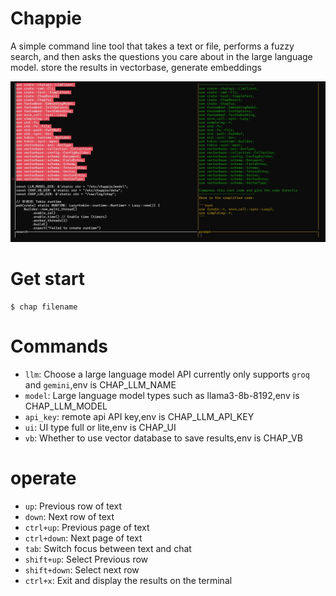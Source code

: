 # Chappie
A simple command line tool that takes a text or file, performs a fuzzy search, and then asks the questions you care about in the large language model.
store the results in vectorbase, generate embeddings 

<img src="./docs/img1.png" style="zoom:60%;" />

# Get start
```
$ chap filename
```



# Commands
* `llm`: Choose a large language model API currently only supports `groq` and `gemini`,env is CHAP_LLM_NAME
* `model`: Large language model types such as llama3-8b-8192,env is CHAP_LLM_MODEL
* `api_key`: remote api API key,env is CHAP_LLM_API_KEY
* `ui`: UI type full or lite,env is CHAP_UI
* `vb`: Whether to use vector database to save results,env is CHAP_VB

# operate
* `up`: Previous row of text
* `down`: Next row of text
* `ctrl+up`: Previous page of text
* `ctrl+down`: Next page of text
* `tab`: Switch focus between text and chat
* `shift+up`: Select Previous row
* `shift+down`: Select next row
* `ctrl+x`: Exit and display the results on the terminal